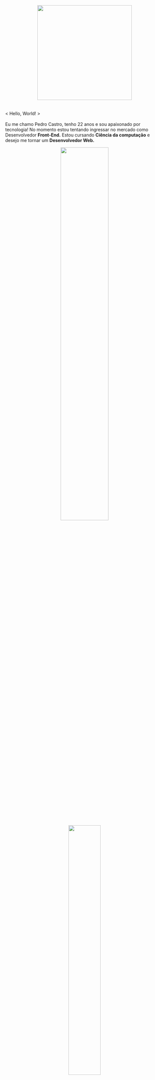<div align="center">
  <img width="300px" style="margin-bottom: 20px" src="https://i.imgur.com/0vOoZWX.jpg"/>
</div>

<p>
  < Hello, World! > <br/> <br/>
  Eu me chamo Pedro Castro, tenho 22 anos e sou apaixonado por tecnologia!
  No momento estou tentando ingressar no mercado como Desenvolvedor <strong>Front-End.</strong>
  Estou cursando <strong>Ciência da computação</strong> e desejo me tornar um <strong>Desenvolvedor Web.</strong>
</p>

<div align="center" style="margin-bottom: 100px">
  <img
    width="55%"
    align="center"
    src="https://github-readme-streak-stats.herokuapp.com?user=phcastrosantos&theme=radical&mode=weekly"
  />
  <img
    width="45%"
    align="center"
    src="https://github-readme-stats.vercel.app/api/top-langs/?username=phcastrosantos&theme=radical"
  />
</div>

&nbsp; &nbsp; ## My Skills #### Main Stack:
![JavaScript](https://img.shields.io/badge/JavaScript-F7DF1E?style=for-the-badge&logo=javascript&logoColor=black)&nbsp;
![HTML](https://img.shields.io/badge/HTML5-E34F26?style=for-the-badge&logo=html5&logoColor=white)&nbsp;
![CSS](https://img.shields.io/badge/CSS3-1572B6?style=for-the-badge&logo=css3&logoColor=white)&nbsp;
![Git](https://img.shields.io/badge/GIT-E44C30?style=for-the-badge&logo=git&logoColor=white)&nbsp;

<img
  src="https://raw.githubusercontent.com/MicaelliMedeiros/micaellimedeiros/master/image/computer-illustration.png"
  min-width="400px"
  max-width="400px"
  width="400px"
  align="right"
  alt="Computador iuriCode"
/>

#### Studying in this moment:
![React]([https://img.shields.io/badge/Google_Cloud-4285F4?style=for-the-badge&logo=google-cloud&logoColor=white](https://img.shields.io/badge/React-20232A?style=for-the-badge&logo=react&logoColor=61DAFB))&nbsp;

#### Databases:
![MySQL]([https://img.shields.io/badge/MongoDB-4EA94B?style=for-the-badge&logo=mongodb&logoColor=white](https://img.shields.io/badge/MySQL-005C84?style=for-the-badge&logo=mysql&logoColor=white))&nbsp;

#### Workstation Tools:
![VScode](https://img.shields.io/badge/vscode-4285F4?style=for-the-badge&logo=vscode&logoColor=white)&nbsp;

&nbsp; &nbsp; ## Contacts:

<div>
  <a href="https://www.instagram.com/im_clarkk" target="_blank"
    ><img
      src="https://img.shields.io/badge/-Instagram-%23E4405F?style=for-the-badge&logo=instagram&logoColor=white"
    />
  </a>
  <a href="mailto:contato.phcastrosantos@gmail.com">
    <img
      src="https://img.shields.io/badge/-Gmail-%23333?style=for-the-badge&logo=gmail&logoColor=white"
      target="_blank"
  /></a>
  <a href="https://www.linkedin.com/in/phcastrosantos/" target="_blank"
    ><img
      src="https://img.shields.io/badge/-LinkedIn-%230077B5?style=for-the-badge&logo=linkedin&logoColor=white"
      target="_blank"
  /></a>
</div>
&nbsp;&nbsp;

<img
  width="100%"
  src="https://capsule-render.vercel.app/api?type=waving&color=8F0D87&height=120&section=footer"
/>
